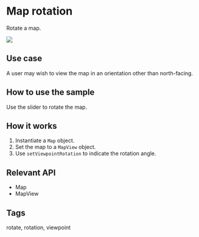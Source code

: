 # Map rotation

Rotate a map.

![](screenshot.png)

## Use case

A user may wish to view the map in an orientation other than north-facing.

## How to use the sample

Use the slider to rotate the map.

## How it works

1. Instantiate a `Map` object.
2. Set the map to a `MapView` object.
3. Use `setViewpointRotation` to indicate the rotation angle.

## Relevant API

* Map
* MapView

## Tags

rotate, rotation, viewpoint

